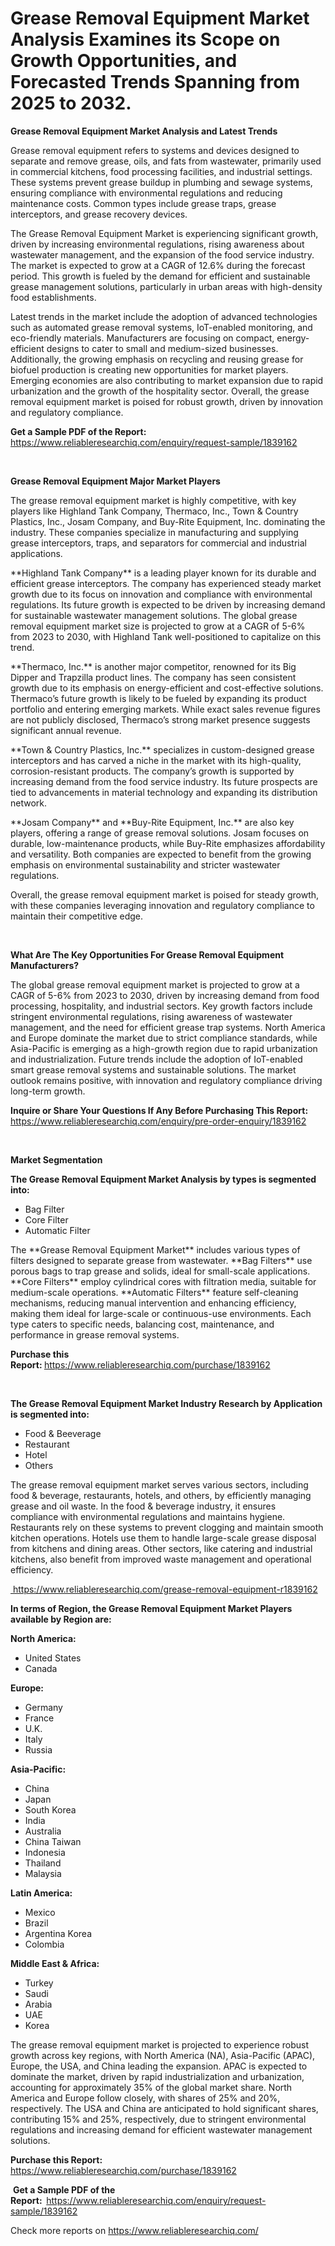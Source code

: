<p><h1>Grease Removal Equipment Market Analysis Examines its Scope on Growth Opportunities, and Forecasted Trends Spanning from 2025 to 2032.</h1></p><p><strong>Grease Removal Equipment Market Analysis and Latest Trends</strong></p>
<p><p>Grease removal equipment refers to systems and devices designed to separate and remove grease, oils, and fats from wastewater, primarily used in commercial kitchens, food processing facilities, and industrial settings. These systems prevent grease buildup in plumbing and sewage systems, ensuring compliance with environmental regulations and reducing maintenance costs. Common types include grease traps, grease interceptors, and grease recovery devices.</p><p>The Grease Removal Equipment Market is experiencing significant growth, driven by increasing environmental regulations, rising awareness about wastewater management, and the expansion of the food service industry. The market is expected to grow at a CAGR of 12.6% during the forecast period. This growth is fueled by the demand for efficient and sustainable grease management solutions, particularly in urban areas with high-density food establishments.</p><p>Latest trends in the market include the adoption of advanced technologies such as automated grease removal systems, IoT-enabled monitoring, and eco-friendly materials. Manufacturers are focusing on compact, energy-efficient designs to cater to small and medium-sized businesses. Additionally, the growing emphasis on recycling and reusing grease for biofuel production is creating new opportunities for market players. Emerging economies are also contributing to market expansion due to rapid urbanization and the growth of the hospitality sector. Overall, the grease removal equipment market is poised for robust growth, driven by innovation and regulatory compliance.</p></p>
<p><strong>Get a Sample PDF of the Report:&nbsp;</strong> <a href="https://www.reliableresearchiq.com/enquiry/request-sample/1839162?utm_campaign=1088&utm_medium=2&utm_source=Github&utm_content=ia&utm_term=22012025&utm_id=grease-removal-equipment">https://www.reliableresearchiq.com/enquiry/request-sample/1839162</a></p>
<p>&nbsp;</p>
<p><strong>Grease Removal Equipment Major Market Players</strong></p>
<p><p>The grease removal equipment market is highly competitive, with key players like Highland Tank Company, Thermaco, Inc., Town & Country Plastics, Inc., Josam Company, and Buy-Rite Equipment, Inc. dominating the industry. These companies specialize in manufacturing and supplying grease interceptors, traps, and separators for commercial and industrial applications.</p><p>**Highland Tank Company** is a leading player known for its durable and efficient grease interceptors. The company has experienced steady market growth due to its focus on innovation and compliance with environmental regulations. Its future growth is expected to be driven by increasing demand for sustainable wastewater management solutions. The global grease removal equipment market size is projected to grow at a CAGR of 5-6% from 2023 to 2030, with Highland Tank well-positioned to capitalize on this trend.</p><p>**Thermaco, Inc.** is another major competitor, renowned for its Big Dipper and Trapzilla product lines. The company has seen consistent growth due to its emphasis on energy-efficient and cost-effective solutions. Thermaco’s future growth is likely to be fueled by expanding its product portfolio and entering emerging markets. While exact sales revenue figures are not publicly disclosed, Thermaco’s strong market presence suggests significant annual revenue.</p><p>**Town & Country Plastics, Inc.** specializes in custom-designed grease interceptors and has carved a niche in the market with its high-quality, corrosion-resistant products. The company’s growth is supported by increasing demand from the food service industry. Its future prospects are tied to advancements in material technology and expanding its distribution network.</p><p>**Josam Company** and **Buy-Rite Equipment, Inc.** are also key players, offering a range of grease removal solutions. Josam focuses on durable, low-maintenance products, while Buy-Rite emphasizes affordability and versatility. Both companies are expected to benefit from the growing emphasis on environmental sustainability and stricter wastewater regulations.</p><p>Overall, the grease removal equipment market is poised for steady growth, with these companies leveraging innovation and regulatory compliance to maintain their competitive edge.</p></p>
<p>&nbsp;</p>
<p><strong>What Are The Key Opportunities For Grease Removal Equipment Manufacturers?</strong></p>
<p><p>The global grease removal equipment market is projected to grow at a CAGR of 5-6% from 2023 to 2030, driven by increasing demand from food processing, hospitality, and industrial sectors. Key growth factors include stringent environmental regulations, rising awareness of wastewater management, and the need for efficient grease trap systems. North America and Europe dominate the market due to strict compliance standards, while Asia-Pacific is emerging as a high-growth region due to rapid urbanization and industrialization. Future trends include the adoption of IoT-enabled smart grease removal systems and sustainable solutions. The market outlook remains positive, with innovation and regulatory compliance driving long-term growth.</p></p>
<p><strong>Inquire or Share Your Questions If Any Before Purchasing This Report:</strong> <a href="https://www.reliableresearchiq.com/enquiry/pre-order-enquiry/1839162?utm_campaign=1088&utm_medium=2&utm_source=Github&utm_content=ia&utm_term=22012025&utm_id=grease-removal-equipment">https://www.reliableresearchiq.com/enquiry/pre-order-enquiry/1839162</a></p>
<p>&nbsp;</p>
<p><strong>Market Segmentation</strong></p>
<p><strong>The Grease Removal Equipment Market Analysis by types is segmented into:</strong></p>
<p><ul><li>Bag Filter</li><li>Core Filter</li><li>Automatic Filter</li></ul></p>
<p><p>The **Grease Removal Equipment Market** includes various types of filters designed to separate grease from wastewater. **Bag Filters** use porous bags to trap grease and solids, ideal for small-scale applications. **Core Filters** employ cylindrical cores with filtration media, suitable for medium-scale operations. **Automatic Filters** feature self-cleaning mechanisms, reducing manual intervention and enhancing efficiency, making them ideal for large-scale or continuous-use environments. Each type caters to specific needs, balancing cost, maintenance, and performance in grease removal systems.</p></p>
<p><strong>Purchase this Report:&nbsp;</strong><a href="https://www.reliableresearchiq.com/purchase/1839162?utm_campaign=1088&utm_medium=2&utm_source=Github&utm_content=ia&utm_term=22012025&utm_id=grease-removal-equipment">https://www.reliableresearchiq.com/purchase/1839162</a></p>
<p>&nbsp;</p>
<p><strong>The Grease Removal Equipment Market Industry Research by Application is segmented into:</strong></p>
<p><ul><li>Food & Beeverage</li><li>Restaurant</li><li>Hotel</li><li>Others</li></ul></p>
<p><p>The grease removal equipment market serves various sectors, including food & beverage, restaurants, hotels, and others, by efficiently managing grease and oil waste. In the food & beverage industry, it ensures compliance with environmental regulations and maintains hygiene. Restaurants rely on these systems to prevent clogging and maintain smooth kitchen operations. Hotels use them to handle large-scale grease disposal from kitchens and dining areas. Other sectors, like catering and industrial kitchens, also benefit from improved waste management and operational efficiency.</p></p>
<p><a href="https://www.reliableresearchiq.com/grease-removal-equipment-r1839162?utm_campaign=1088&utm_medium=2&utm_source=Github&utm_content=ia&utm_term=22012025&utm_id=grease-removal-equipment">&nbsp;https://www.reliableresearchiq.com/grease-removal-equipment-r1839162</a></p>
<p><strong>In terms of Region, the Grease Removal Equipment Market Players available by Region are:</strong></p>
<p>
    <p> <strong> North America: </strong>
        <ul>
            <li>United States</li>
            <li>Canada</li>
        </ul>
        </p> 
    <p> <strong> Europe: </strong>
        <ul>
            <li>Germany</li>
            <li>France</li>
            <li>U.K.</li>
            <li>Italy</li>
            <li>Russia</li>
        </ul>
        </p> 
    <p> <strong> Asia-Pacific: </strong>
        <ul>
            <li>China</li>
            <li>Japan</li>
            <li>South Korea</li>
            <li>India</li>
            <li>Australia</li>
            <li>China Taiwan</li>
            <li>Indonesia</li>
            <li>Thailand</li>
            <li>Malaysia</li>
        </ul>
        </p> 
    <p> <strong> Latin America: </strong>
        <ul>
            <li>Mexico</li>
            <li>Brazil</li>
            <li>Argentina Korea</li>
            <li>Colombia</li>
        </ul>
        </p> 
    <p> <strong> Middle East & Africa: </strong>
        <ul>
            <li>Turkey</li>
            <li>Saudi</li>
            <li>Arabia</li>
            <li>UAE</li>
            <li>Korea</li>
        </ul>
    </p>
    </p>
<p><p>The grease removal equipment market is projected to experience robust growth across key regions, with North America (NA), Asia-Pacific (APAC), Europe, the USA, and China leading the expansion. APAC is expected to dominate the market, driven by rapid industrialization and urbanization, accounting for approximately 35% of the global market share. North America and Europe follow closely, with shares of 25% and 20%, respectively. The USA and China are anticipated to hold significant shares, contributing 15% and 25%, respectively, due to stringent environmental regulations and increasing demand for efficient wastewater management solutions.</p></p>
<p><strong>Purchase this Report: </strong><a href="https://www.reliableresearchiq.com/purchase/1839162?utm_campaign=1088&utm_medium=2&utm_source=Github&utm_content=ia&utm_term=22012025&utm_id=grease-removal-equipment">https://www.reliableresearchiq.com/purchase/1839162</a></p>
<p>&nbsp;<strong>Get a Sample PDF of the Report:&nbsp;&nbsp;</strong><a href="https://www.reliableresearchiq.com/enquiry/request-sample/1839162?utm_campaign=1088&utm_medium=2&utm_source=Github&utm_content=ia&utm_term=22012025&utm_id=grease-removal-equipment">https://www.reliableresearchiq.com/enquiry/request-sample/1839162</a></p>
<p><strong></strong></p>
<p>Check more reports on <a href="https://www.reliableresearchiq.com/?utm_campaign=1088&utm_medium=2&utm_source=Github&utm_content=ia&utm_term=22012025&utm_id=grease-removal-equipment">https://www.reliableresearchiq.com/</a></p>